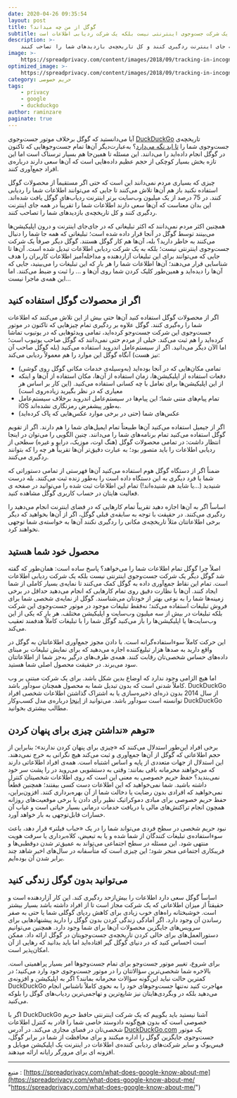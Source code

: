 ```yaml
---
date: 2020-04-26 09:35:54
layout: post
title: گوگل از من چه میداند؟
subtitle: گوگل دیگر یک شرکت جست‌وجوی اینترنتی نیست بلکه یک شرکت ردیابی اطلاعات است.
description: >-
    در 75 درصد از یک میلیون وب‌سایت برتر اینترنت ردیاب‌های گوگل یافت شده‌اند. این بدان معناست که آن‌ها سعی دارند اطلاعات شما را تقریباً در همه جای اینترنت ردگیری کنند و کل تاریخچه‌ی بازدیدهای شما را تصاحب کنند.
image: >-
    https://spreadprivacy.com/content/images/2018/09/tracking-in-incognito_cropped_256-1.png
optimized_image: >-
    https://spreadprivacy.com/content/images/2018/09/tracking-in-incognito_cropped_256-1.png
category: حریم خصوصی
tags:
    - privacy
    - google
    - duckduckgo
author: raminzare
paginate: true
---
```


آیا می‌دانستید که گوگل برخلاف موتور جست‌وجوی [DuckDuckGo](https://www.duckduckgo.com)  تاریخچه‌ی جست‌وجوی شما را [تا ابد نگه می‌دارد](https://myactivity.google.com/myactivity)؟ به‌عبارت‌دیگر آن‌ها تمام جست‌وجوهایی که تاکنون در گوگل انجام داده‌اید را می‌دانند. این مسئله تا همین‌جا هم بسیار ترسناک است اما این تازه بخش بسیار کوچکی از حجم عظیم داده‌هایی است که آن‌ها سعی دارند درباره‌ی افراد جمع‌آوری کنند.

چیزی که بسیاری مردم نمی‌دانند این است که حتی اگر مستقیماً از محصولات گوگل استفاده نکنید باز هم آن‌ها تلاش می‌کنند تا جایی که می‌توانند اطلاعات شما را ردیابی کنند. در 75 درصد از یک میلیون وب‌سایت برتر اینترنت ردیاب‌های گوگل یافت شده‌اند. این بدان معناست که آن‌ها سعی دارند اطلاعات شما را تقریباً در همه جای اینترنت ردگیری کنند و کل تاریخچه‌ی بازدیدهای شما را تصاحب کنند.

همچنین اکثر مردم نمی‌دانند که اکثر تبلیغاتی که در جای‌جای اینترنت و درون اپلیکیشن‌ها می‌بینند توسط گوگل در آنجا قرار داده شده است؛ تبلیغاتی که همه جا شما را دنبال می‌کنند به خاطر دارید؟ بله، آن‌ها هم کار گوگل هستند. گوگل دیگر صرفاً یک شرکت جست‌وجوی اینترنتی نیست؛ بلکه به یک شرکت ردیابی اطلاعات تبدیل شده است. آن‌ها تا جایی که می‌توانند برای این تبلیغات آزاردهنده و مداخله‌آمیز اطلاعات کاربران را هدف‌ شناسایی قرار می‌دهند؛ آن‌ها اطلاعات شما را هر بار که این تبلیغات را می‌بینید، جایی که آن‌ها را دیده‌اید و همین‌طور کلیک کردن شما روی آن‌ها و ... را ثبت و ضبط می‌کنند.
اما این همه‌ی ماجرا نیست...

## اگر از محصولات گوگل استفاده کنید

اگر از محصولات گوگل استفاده کنید آن‌ها حتی بیش از این تلاش می‌کنند که اطلاعات شما را ره‌گیری کنند. گوگل علاوه بر ردگیری تمام چیزهایی که تاکنون در موتور جست‌وجوی این شرکت جست‌وجو کرده‌اید، تمامی ویدئوهایی که در یوتیوب تماشا کرده‌اید را هم ثبت می‌کند. خیلی از مردم حتی نمی‌دانند که گوگل صاحب یوتیوب است؛ اما الآن دیگر می‌دانید.
اگر از سیستم‌عامل اندروید استفاده می‌کنید (بله گوگل صاحب آن نیز هست) آنگاه گوگل این موارد را هم معمولاً ردیابی می‌کند:

- تمامی مکان‌هایی که در آنجا بوده‌اید (به‌وسیله‌ی خدمات مکانی گوگل روی گوشی)
- دفعات استفاده از اپلیکیشن‌ها، زمان استفاده از آن‌ها، مکان استفاده از آن‌ها و اینکه از این اپلیکیشن‌ها برای تعامل با چه کسانی استفاده می‌کنید. (این کار بر اساس هر معیاری که در نظر بگیرید زیاده‌روی است)
- تمام پیام‌های متنی شما؛ این پیام‌ها در سیستم‌عامل اندروید برخلاف سیستم‌عامل iOS به‌طور پیشفرض رمزنگاری نشده‌اند.
- عکس‌های شما (حتی در برخی موارد عکس‌هایی که پاک کرده‌اید)

اگر از جیمیل استفاده می‌کنید آن‌ها طبیعتاً تمام ایمیل‌های شما را هم دارند. اگر از تقویم گوگل استفاده می‌کنید تمام برنامه‌های شما را می‌دانند. چنین الگویی را می‌توان در اینجا انتظار داشت: در تمامی محصولات گوگل (هنگ اوت، موزیک، درایو و غیره) سطحی از ردیابی اطلاعات را باید متصور بود؛ به عبارت دقیق‌تر آن‌ها تقریباً هر چه را که بتوانند ردگیری می‌کنند.

ضمناً اگر از دستگاه گوگل هوم استفاده می‌کنید آن‌ها فهرستی از تمامی دستوراتی که شما یا فرد دیگری به این دستگاه داده است را به‌طور زنده ثبت می‌کنند. بله درست شنیدید (...یا شاید هم شنیده‌اند!) تمام این اطلاعات ثبت شده را می‌توانید در صفحه ی فعالیت هایتان در حساب کاربری گوگل مشاهده کنید.

اساساً اگر به آن‌ها اجازه دهید تقریباً تمام کارهایی که در فضای اینترنت انجام می‌دهید را ردگیری می‌کنند. در حقیقت با توجه به سابقه‌ی قبلی گوگل، اگر از آن‌ها بخواهید که دیگر برخی اطلاعاتتان مثلاً تاریخچه‌ی مکانی را ردگیری نکنند آن‌ها به خواسته‌ی شما توجهی نخواهند کرد.

## محصول خود شما هستید

اصلاً چرا گوگل تمام اطلاعات شما را می‌خواهد؟ پاسخ ساده است: همان‌طور که گفته شد گوگل دیگر یک شرکت جست‌وجوی اینترنتی نیست بلکه یک شرکت ردیابی اطلاعات است.
تمام این نقاط جمع‌آوری داده به گوگل کمک می‌کنند تا نمایه‌ی بسیار کاملی از شما ایجاد کنند. آن‌ها با نظارت دقیق روی تمام کارهایی که انجام می‌دهید حداقل در برخی زمینه‌ها شما را به نوعی بهتر از خودتان می‌شناسند.
گوگل از نمایه‌ی شخصی شما برای فروش تبلیغات استفاده می‌کند؛ نه‌فقط تبلیغات موجود در موتور جست‌وجوی این شرکت بلکه تبلیغات در بیش از سه میلیون وب‌سایت و اپلیکیشن مختلف. هر بار که یکی از این وب‌سایت‌ها یا اپلیکیشن‌ها را باز می‌کنید گوگل شما را با تبلیغات کاملاً هدفمند تعقیب می‌کند.

این حرکت کاملاً سوءاستفاده‌گرانه است. با دادن مجوز جمع‌آوری اطلاعاتتان به گوگل در واقع دارید به صدها هزار تبلیغ‌کننده 
اجازه‌ می‌دهید که برای نمایش تبلیغات بر مبنای داده‌های حساس شخصی‌تان رقابت کنند. همه‌ی طرف‌های درگیر به‌جز شما از اطلاعاتتان سود می‌برند. در حقیقت محصول اصلی شما هستید.

اما هیچ الزامی وجود ندارد که اوضاع بدین شکل باشد. برای یک شرکت مبتنی بر وب کاملاً شدنی است که بدون تبدیل شما به محصول همچنان سودآور باشد. DuckDuckGo از سال 2014 بدون ذره‌ای ذخیره‌سازی یا به اشتراک گذاشتن اطلاعات شخصی افراد توانسته‌ است سودآور باشد. می‌توانید از [اینجا](https://spreadprivacy.com/duckduckgo-revenue-model/) درباره‌ی مدل کسب‌وکار DuckDuckGo مطالب بیشتری بخوانید.

## توهم «نداشتن چیزی برای پنهان کردن»

برخی افراد این‌طور استدلال می‌کنند که «چیزی برای پنهان کردن ندارند»؛ بنابراین از حجم اطلاعاتی که گوگل از آن‌ها جمع‌آوری و ثبت می‌کند هیچ نگرانی به خرج نمی‌دهند. این استدلال از جهات متعددی از پایه و اساس اشتباه است.
همه‌ی افراد اطلاعاتی دارند که می‌خواهند محرمانه باقی بمانند: وقتی به دستشویی می‌روید در را پشت سر خود نمی‌بندید؟ حفظ حریم خصوصی به معنی این است که روی اطلاعات شخصیتان کنترل داشته باشید. شما نمی‌خواهید که این اطلاعات دست کسی بیفتند؛ همچنین قطعاً نمی‌خواهید که افرادی بدون رضایت یا دخالت شما از آن بهره‌برداری کنند.
افزون‌براین، حفظ حریم خصوصی برای مبادی دموکراتیک نظیر رأی دادن یا برخی موقعیت‌های روزانه همچون انجام تراکنش‌های مالی یا دریافت خدمات درمانی بسیار حیاتی است و غیاب آن خسارات قابل‌توجهی به بار خواهد آورد.

نبود حریم شخصی در سطح فردی می‌تواند شما را در یک «حباب فیلتر» قرار دهد، باعث سوءاستفاده‌ی تبلیغات کنندگان از شما شده و یا به تبعیض، کلاه‌برداری یا سرقت هویت منتهی شود. این مسئله در سطح اجتماعی می‌تواند به عمیق‌تر شدن دوقطبی‌ها و فریبکاری اجتماعی منجر شود؛ این چیزی است که متأسفانه در سال‌های اخیر شاهد چند برابر شدن آن بوده‌ایم.

## می‌توانید بدون گوگل زندگی کنید

اساساً گوگل سعی دارد اطلاعات را بیش‌ازحد ردگیری کند. این کار آزاردهنده است و حقیقتاً از میزان اطلاعاتی که یک شرکت مجاز است تا از افراد داشته باشد بسیار بیشتر است.
خوشبختانه راه‌های خوب زیادی برای کاهش ردپای گوگلی شما یا حتی به صفر رساندن آن وجود دارد. اگر آمادگی زندگی کردن بدون گوگل را دارید پیشنهادهایی برای سرویس‌های جایگزین محصولات آن‌ها برای شما وجود دارد. همچنین می‌توانیم دستورالعمل‌های برای خالی کردن تاریخچه‌ی جست‌وجویتان در گوگل ارائه داد. ممکن است احساس کنید که در دنیای گوگل گیر افتاده‌اید اما باید بدانید که رهایی از آن امکان‌پذیر است.

برای شروع، تغییر موتور جست‌وجو برای تمام جست‌وجوها امر بسیار پراهمیتی است. بالاخره شما شخصی‌ترین سؤالاتتان را در موتور جست‌وجوی خود وارد می‌کنید؛ در کمترین حالت نباید این‌گونه سؤالات محرمانه بمانند؟ اگر به اپلیکیشن و افزونه‌ی DuckDuckGo مهاجرت کنید نه‌تنها جست‌وجوهای خود را به نحوی کاملاً ناشناس انجام می‌دهید بلکه در وبگردی‌هایتان نیز شایع‌ترین و تهاجمی‌ترین ردیاب‌های گوگل را بلوکه می‌کنید.

اگر با DuckDuckGo آشنا نیستید باید بگوییم که یک شرکت اینترنتی حافظ حریم خصوصی است که بدون هیچ‌گونه دادوستد خاصی شما را قادر به کنترل اطلاعات شخصی‌تان در فضای مجازی می‌کند.  در آدرس  [DuckDuckGo.com](https://www.duckduckgo.com) یک موتور جست‌وجوی جایگزین گوگل را اداره میکنند و برای محافظت از شما در برابر گوگل، فیس‌بوک و سایر شرکت‌های ردیابی کننده‌ی اطلاعات در اینترنت یک اپلیکیشن موبایل و افزونه ای برای مرورگر رایانه ارائه میدهند.

------------
منبع :‌ [https://spreadprivacy.com/what-does-google-know-about-me](https://spreadprivacy.com/what-does-google-know-about-me/ "https://spreadprivacy.com/what-does-google-know-about-me/")

